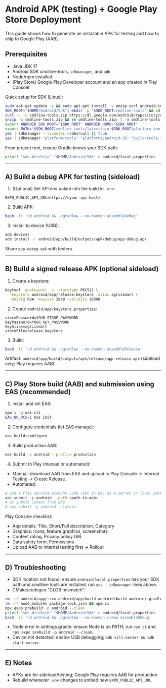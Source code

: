 # Android APK (testing) + Google Play Store Deployment

This guide shows how to generate an installable APK for testing and how to ship to Google Play (AAB).

## Prerequisites
- Java JDK 17
- Android SDK cmdline-tools, `sdkmanager`, and `adb`
- Node/npm installed
- (Play Store) Google Play Developer account and an app created in Play Console

Quick setup for SDK (Linux):
```bash
sudo apt-get update -y && sudo apt-get install -y unzip curl android-tools-adb openjdk-17-jdk
SDK_ROOT="$HOME/Android/Sdk"; mkdir -p "$SDK_ROOT/cmdline-tools" && cd "$SDK_ROOT/cmdline-tools"
curl -L -o cmdline-tools.zip https://dl.google.com/android/repository/commandlinetools-linux-11076708_latest.zip
unzip -q cmdline-tools.zip && rm cmdline-tools.zip; [ -d cmdline-tools ] && mv cmdline-tools latest
export ANDROID_SDK_ROOT="$SDK_ROOT" ANDROID_HOME="$SDK_ROOT"
export PATH="$SDK_ROOT/cmdline-tools/latest/bin:$SDK_ROOT/platform-tools:$PATH"
yes | sdkmanager --licenses >/dev/null || true
yes | sdkmanager "platform-tools" "platforms;android-36" "build-tools;36.0.0"
```

From project root, ensure Gradle knows your SDK path:
```bash
printf "sdk.dir=%s\n" "$HOME/Android/Sdk" > android/local.properties
```

---
## A) Build a debug APK for testing (sideload)
1) (Optional) Set API env baked into the build in `.env`:
```env
EXPO_PUBLIC_API_URL=https://<your-api-host>
```
2) Build APK:
```bash
bash -lc 'cd android && ./gradlew --no-daemon assembleDebug'
```
3) Install to device (USB):
```bash
adb devices
adb install -r android/app/build/outputs/apk/debug/app-debug.apk
```
Share `app-debug.apk` with testers.

---
## B) Build a signed release APK (optional sideload)
1) Create a keystore:
```bash
keytool -genkeypair -v -storetype PKCS12 \
  -keystore android/app/release.keystore -alias agriismart \
  -keyalg RSA -keysize 2048 -validity 10000
```
2) Create `android/app/keystore.properties`:
```properties
storePassword=YOUR_STORE_PASSWORD
keyPassword=YOUR_KEY_PASSWORD
keyAlias=agriismart
storeFile=release.keystore
```
3) Build:
```bash
bash -lc 'cd android && ./gradlew --no-daemon assembleRelease'
```
Artifact: `android/app/build/outputs/apk/release/app-release.apk` (sideload only; Play requires AAB).

---
## C) Play Store build (AAB) and submission using EAS (recommended)
1) Install and init EAS:
```bash
npm i -g eas-cli
EAS_NO_VCS=1 eas init
```
2) Configure credentials (let EAS manage):
```bash
eas build:configure
```
3) Build production AAB:
```bash
eas build -p android --profile production
```
4) Submit to Play (manual or automated):
- Manual: download AAB from EAS and upload in Play Console → Internal Testing → Create Release.
- Automated:
```bash
# Use a Play service account JSON (set in EAS as a secret or local path)
eas submit -p android --path <path-to-aab>
# or submit latest from EAS
# eas submit -p android --latest
```

Play Console checklist:
- App details: Title, Short/Full description, Category
- Graphics: Icons, feature graphics, screenshots
- Content rating, Privacy policy URL
- Data safety form, Permissions
- Upload AAB to Internal testing first → Rollout

---
## D) Troubleshooting
- SDK location not found: ensure `android/local.properties` has your SDK path and cmdline-tools are installed; run `yes | sdkmanager` lines above.
- CMake/codegen "GLOB mismatch":
```bash
rm -rf android/app/.cxx android/app/build android/build android/.gradle
rm -rf node_modules package-lock.json && npm ci
npx expo prebuild -p android --clean
printf "sdk.dir=%s\n" "$HOME/Android/Sdk" > android/local.properties
bash -lc 'cd android && ./gradlew --no-daemon clean assembleDebug'
```
- Node error in settings.gradle: ensure Node is on PATH; run `npm ci` and `npx expo prebuild -p android --clean`.
- Device not detected: enable USB debugging; `adb kill-server && adb start-server`.

---
## E) Notes
- APKs are for sideload/testing; Google Play requires AAB for production.
- Rebuild whenever `.env` changes to embed new `EXPO_PUBLIC_API_URL`.
